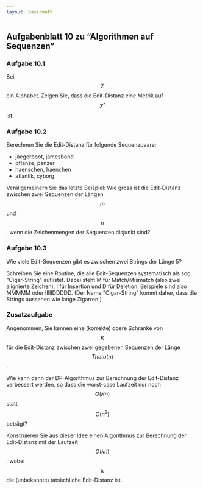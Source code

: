 ```yaml
---
layout: basicmath
---
```


## Aufgabenblatt 10 zu “Algorithmen auf Sequenzen”


### Aufgabe 10.1

Sei $$\Sigma$$ ein Alphabet.
Zeigen Sie, dass die Edit-Distanz eine Metrik auf $$\Sigma^*$$ ist.


### Aufgabe 10.2

Berechnen Sie die Edit-Distanz für folgende Sequenzpaare:
* jaegerboot, jamesbond
* pflanze, panzer
* haenschen, haenchen
* atlantik, cyborg

Verallgemeinern Sie das letzte Beispiel: Wie gross ist die Edit-Distanz zwischen zwei Sequenzen der Längen $$m$$ und $$n$$, wenn die Zeichenmengen der Sequenzen disjunkt sind?


### Aufgabe 10.3

Wie viele Edit-Sequenzen gibt es zwischen zwei Strings der Länge 5?

Schreiben Sie eine Routine, die alle Edit-Sequenzen systematisch als sog. "Cigar-String" auflistet.
Dabei steht M für Match/Mismatch (also zwei alignierte Zeichen), I für Insertion und D für Deletion.
Beispiele sind also MMMMM oder IIIIIDDDDD.
(Der Name "Cigar-String" kommt daher, dass die Strings aussehen wie lange Zigarren.)


### Zusatzaufgabe

Angenommen, Sie kennen eine (korrekte) obere Schranke von $$K$$ für die Edit-Distanz zwischen zwei gegebenen Sequenzen der Länge $$Theta(n)$$.

Wie kann dann der DP-Algorithmus zur Berechnung der Edit-Distanz verbessert werden, so dass die worst-case Laufzeit nur noch $$O(Kn)$$ statt $$O(n^2)$$ beträgt?

Konstruieren Sie aus dieser Idee einen Algorithmus zur Berechnung der Edit-Distanz mit der Laufzeit $$O(kn)$$, wobei $$k$$ die (unbekannte) tatsächliche Edit-Distanz ist.

